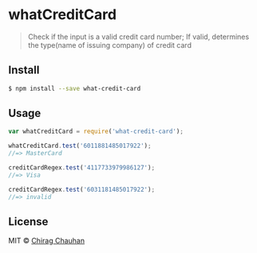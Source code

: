 whatCreditCard
==============

> Check if the input is a valid credit card number; If valid, determines the type(name of issuing company) of credit card

## Install

```sh
$ npm install --save what-credit-card
```

## Usage

```js
var whatCreditCard = require('what-credit-card');

whatCreditCard.test('6011881485017922');
//=> MasterCard

creditCardRegex.test('4117733979986127');
//=> Visa

creditCardRegex.test('6031181485017922');
//=> invalid
```

## License

MIT © [Chirag Chauhan](https://github.com/crc442)

